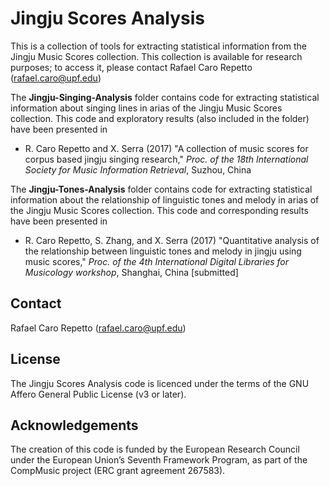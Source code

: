 # Jingju Scores Analysis

This is a collection of tools for extracting statistical information from the Jingju Music Scores collection. This collection is available for research purposes; to access it, please contact Rafael Caro Repetto (rafael.caro@upf.edu)

The **Jingju-Singing-Analysis** folder contains code for extracting statistical information about singing lines in arias of the Jingju Music Scores collection. This code and exploratory results (also included in the folder) have been presented in

- R. Caro Repetto and X. Serra (2017) "A collection of music scores for corpus based jingju singing research," *Proc. of the 18th International Society for Music Information Retrieval*, Suzhou, China

The **Jingju-Tones-Analysis** folder contains code for extracting statistical information about the relationship of linguistic tones and melody in arias of the Jingju Music Scores collection. This code and corresponding results have been presented in

- R. Caro Repetto, S. Zhang, and X. Serra (2017) "Quantitative analysis of the relationship between linguistic tones and melody in jingju using music scores," *Proc. of the 4th International Digital Libraries for Musicology workshop*, Shanghai, China [submitted]

## Contact
Rafael Caro Repetto (rafael.caro@upf.edu)

## License
 The Jingju Scores Analysis code is licenced under the terms of the GNU Affero General Public License (v3 or later).

## Acknowledgements
The creation of this code is funded by the European Research Council under the European Union’s Seventh Framework Program, as part of the CompMusic project (ERC grant agreement 267583).
